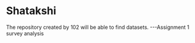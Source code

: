 # Shatakshi
The repository created by 102 will be able to find datasets.
---Assignment 1
survey analysis
